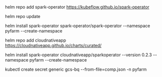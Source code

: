 helm repo add spark-operator https://kubeflow.github.io/spark-operator

helm repo update

helm install spark-operator spark-operator/spark-operator --namespace pyfarm --create-namespace


helm repo add cloudnativeapp https://cloudnativeapp.github.io/charts/curated/

helm install spark-operator cloudnativeapp/sparkoperator --version 0.2.3 --namespace pyfarm --create-namespace


kubectl create secret generic gcs-bq  --from-file=comp.json -n pyfarm
